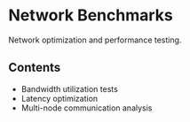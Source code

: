 # Network Benchmarks

Network optimization and performance testing.

## Contents
- Bandwidth utilization tests
- Latency optimization
- Multi-node communication analysis
